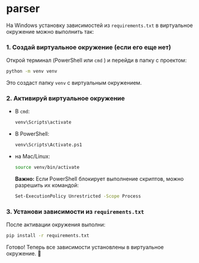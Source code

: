 # parser

На Windows установку зависимостей из `requirements.txt` в виртуальное окружение можно выполнить так:

### 1. Создай виртуальное окружение (если его еще нет)

Открой терминал (PowerShell или `cmd` ) и перейди в папку с проектом:

```sh
python -m venv venv
```

Это создаст папку `venv` с виртуальным окружением.

### 2. Активируй виртуальное окружение

- В `cmd`:
  ```sh
  venv\Scripts\activate
  ```
- В PowerShell:
  ```sh
  venv\Scripts\Activate.ps1
  ```
- на Mac/Linux:
  ```sh
  source venv/bin/activate
  ```
  **Важно:** Если PowerShell блокирует выполнение скриптов, можно разрешить их командой:
  ```sh
  Set-ExecutionPolicy Unrestricted -Scope Process
  ```

### 3. Установи зависимости из `requirements.txt`

После активации окружения выполни:

```sh
pip install -r requirements.txt
```

Готово! Теперь все зависимости установлены в виртуальное окружение. 🚀

